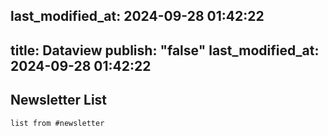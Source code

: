 last_modified_at: 2024-09-28 01:42:22
---
title: Dataview
publish: "false"
last_modified_at: 2024-09-28 01:42:22
---
## Newsletter List
```dataview
list from #newsletter 
```

